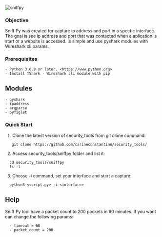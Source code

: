 ![sniffpy](https://user-images.githubusercontent.com/53983340/80156123-866cf700-8599-11ea-9dbd-a3236a50e380.jpg)

### Objective

Sniff Py was created for capture ip address and port in a specfic interface.
The goal is see ip address and port that was contacted when a aplication is start or a website is accessed.
Is simple and use pyshark modules with Wireshark cli params. 

### Prerequisites

```
- Python 3.6.9 or later. <https://www.python.org>
- Install TShark - Wireshark cli module with pip
```
 
 ## Modules

```
- pyshark
- ipaddress
- argparse
- pyfiglet
```

### Quick Start

1. Clone the latest version of security_tools from git clone command:

 ```
    git clone https://github.com/carineconstantino/security_tools/
 ```
    
 2. Access security_tools/sniffpy folder and list it:
 
 ```
   cd security_tools/sniffpy
   ls -l 
 ```
 
 3. Chosse -i command, set your interface and start a capture: 
 
 ```
   python3 <script.py> -i <interface> 
 ```
 
 ## Help
 
Sniff Py tool have a packet count to 200 packets in 60 minutes. If you want can change the following params: 

 ```
   - timeout = 60
   - packet_count = 200
 ```


